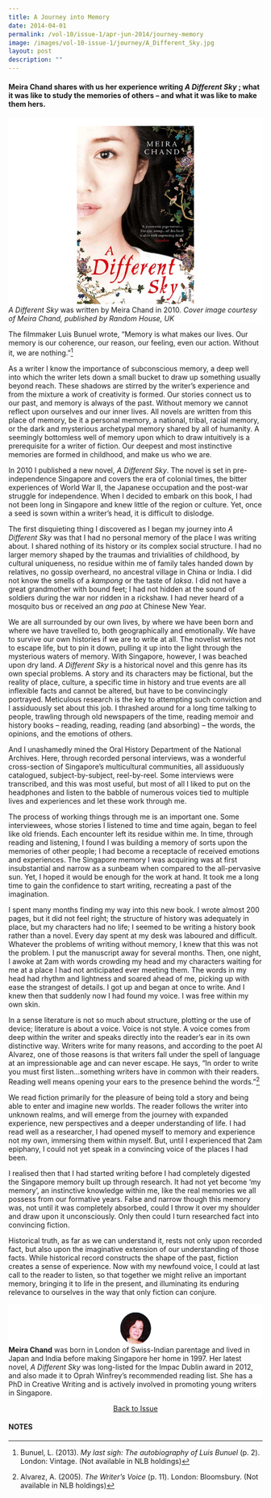 ```yaml
---
title: A Journey into Memory
date: 2014-04-01
permalink: /vol-10/issue-1/apr-jun-2014/journey-memory
image: /images/vol-10-issue-1/journey/A_Different_Sky.jpg
layout: post
description: ""
---
```


#### **Meira Chand** shares with us her experience writing *A Different Sky* ; what it was like to study the memories of others – and what it was like to make them hers.

<div style="background-color: white;">
<br/>
<img src="/images/vol-10-issue-1/journey/A_Different_Sky.jpg">
	<i>A Different Sky</i> was written by Meira Chand in 2010. <i>Cover image courtesy of Meira Chand, published by Random House, UK</i></div>

The filmmaker Luis Bunuel wrote, “Memory is what makes our lives. Our memory is our coherence, our reason, our feeling, even our action. Without it, we are nothing.”[^1]

As a writer I know the importance of subconscious memory, a deep well into which the writer lets down a small bucket to draw up something usually beyond reach. These shadows are stirred by the writer’s experience and from the mixture a work of creativity is formed. Our stories connect us to our past, and memory is always of the past. Without memory we cannot reflect upon ourselves and our inner lives. All novels are written from this place of memory, be it a personal memory, a national, tribal, racial memory, or the dark and mysterious archetypal memory shared by all of humanity. A seemingly bottomless well of memory upon which to draw intuitively is a prerequisite for a writer of fiction. Our deepest and most instinctive memories are formed in childhood, and make us who we are.

In 2010 I published a new novel, <i>A Different Sky</i>. The novel is set in pre-independence Singapore and covers the era of colonial times, the bitter experiences of World War II, the Japanese occupation and the post-war struggle for independence. When I decided to embark on this book, I had not been long in Singapore and knew little of the region or culture. Yet, once a seed is sown within a writer’s head, it is difficult to dislodge.

The first disquieting thing I discovered as I began my journey into <i>A Different Sky</i> was that I had no personal memory of the place I was writing about. I shared nothing of its history or its complex social structure. I had no larger memory shaped by the traumas and trivialities of childhood, by cultural uniqueness, no residue within me of family tales handed down by relatives, no gossip overheard, no ancestral village in China or India. I did not know the smells of a <i>kampong</i> or the taste of <i>laksa</i>. I did not have a great grandmother with bound feet; I had not hidden at the sound of soldiers during the war nor ridden in a rickshaw. I had never heard of a mosquito bus or received an <i>ang pao</i> at Chinese New Year.

We are all surrounded by our own lives, by where we have been born and where we have travelled to, both geographically and emotionally. We have to survive our own histories if we are to write at all. The novelist writes not to escape life, but to pin it down, pulling it up into the light through the mysterious waters of memory. With Singapore, however, I was beached upon dry land. <i>A Different Sky</i> is a historical novel and this genre has its own special problems. A story and its characters may be fictional, but the reality of place, culture, a specific time in history and true events are all inflexible facts and cannot be altered, but have to be convincingly portrayed. Meticulous research is the key to attempting such conviction and I assiduously set about this job. I thrashed around for a long time talking to people, trawling through old newspapers of the time, reading memoir and history books – reading, reading, reading (and absorbing) – the words, the opinions, and the emotions of others.

And I unashamedly mined the Oral History Department of the National Archives. Here, through recorded personal interviews, was a wonderful cross-section of Singapore’s multicultural communities, all assiduously catalogued, subject-by-subject, reel-by-reel. Some interviews were transcribed, and this was most useful, but most of all I liked to put on the headphones and listen to the babble of numerous voices tied to multiple lives and experiences and let these work through me.

The process of working things through me is an important one. Some interviewees, whose stories I listened to time and time again, began to feel like old friends. Each encounter left its residue within me. In time, through reading and listening, I found I was building a memory of sorts upon the memories of other people; I had become a receptacle of received emotions and experiences. The Singapore memory I was acquiring was at first insubstantial and narrow as a sunbeam when compared to the all-pervasive sun. Yet, I hoped it would be enough for the work at hand. It took me a long time to gain the confidence to start writing, recreating a past of the imagination.

I spent many months finding my way into this new book. I wrote almost 200 pages, but it did not feel right; the structure of history was adequately in place, but my characters had no life; I seemed to be writing a history book rather than a novel. Every day spent at my desk was laboured and difficult. Whatever the problems of writing without memory, I knew that this was not the problem. I put the manuscript away for several months. Then, one night, I awoke at 2am with words crowding my head and my characters waiting for me at a place I had not anticipated ever meeting them. The words in my head had rhythm and lightness and soared ahead of me, picking up with ease the strangest of details. I got up and began at once to write. And I knew then that suddenly now I had found my voice. I was free within my own skin.

In a sense literature is not so much about structure, plotting or the use of device; literature is about a voice. Voice is not style. A voice comes from deep within the writer and speaks directly into the reader’s ear in its own distinctive way. Writers write for many reasons, and according to the poet Al Alvarez, one of those reasons is that writers fall under the spell of language at an impressionable age and can never escape. He says, “In order to write you must first listen...something writers have in common with their readers. Reading well means opening your ears to the presence behind the words.”[^2]

We read fiction primarily for the pleasure of being told a story and being able to enter and imagine new worlds. The reader follows the writer into unknown realms, and will emerge from the journey with expanded experience, new perspectives and a deeper understanding of life. I had read well as a researcher, I had opened myself to memory and experience not my own, immersing them within myself. But, until I experienced that 2am epiphany, I could not yet speak in a convincing voice of the places I had been.

I realised then that I had started writing before I had completely digested the Singapore memory built up through research. It had not yet become ‘my memory’, an instinctive knowledge within me, like the real memories we all possess from our formative years. False and narrow though this memory was, not until it was completely absorbed, could I throw it over my shoulder and draw upon it unconsciously. Only then could I turn researched fact into convincing fiction.

Historical truth, as far as we can understand it, rests not only upon recorded fact, but also upon the imaginative extension of our understanding of those facts. While historical record constructs the shape of the past, fiction creates a sense of experience. Now with my newfound voice, I could at last call to the reader to listen, so that together we might relive an important memory, bringing it to life in the present, and illuminating its enduring relevance to ourselves in the way that only fiction can conjure. 

<div style="background-color: white;">
<br/>
<img src="/images/vol-10-issue-1/journey/Meira_Chand.jpg"><b>Meira Chand</b> was born in London of Swiss-Indian parentage and lived in Japan and India before making Singapore her home in 1997. Her latest novel, <i>A Different Sky</i> was long-listed for the Impac Dublin award in 2012, and also made it to Oprah Winfrey’s recommended reading list. She has a PhD in Creative Writing and is actively involved in promoting young writers in Singapore.</div>

<a href="https://biblioasia.nlb.gov.sg/vol-10/issue-1/apr-jun-2014/"><center>Back to Issue</center></a>

#### NOTES

[^1]: Bunuel, L. (2013). <i>My last sigh: The autobiography of Luis Bunuel</i> (p. 2). London: Vintage. (Not available in NLB holdings)

[^2]: Alvarez, A. (2005). <i>The Writer’s Voice</i> (p. 11). London: Bloomsbury. (Not available in NLB holdings)
